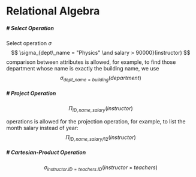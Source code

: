 # Relational Algebra

##### # Select Operation

Select operation $\sigma$
$$
\sigma_{dept\_name = "Physics" \and salary > 90000}(instructor)
$$
comparison between attributes is allowed, for example, to find those department whose name is exactly the building name, we use
$$
\sigma_{dept\_name = building}(department)
$$


##### # Project Operation

$$
\Pi_{ID,name,salary}(instructor)
$$

operations is allowed for the projection operation, for example, to list the month salary instead of year:
$$
\Pi_{ID, name, salary/12}(instructor)
$$


##### # Cartesian-Product Operation

$$
\sigma_{instructor.ID = teachers.ID}(instructor \times teachers)
$$

